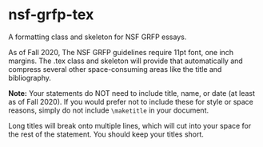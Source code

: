 # nsf-grfp-tex
A formatting class and skeleton for NSF GRFP essays.

As of Fall 2020, The NSF GRFP guidelines require 11pt font, one inch margins.
The .tex class and skeleton will provide that automatically and compress
several other space-consuming areas like the title and bibliography.

**Note:** Your statements do NOT need to include title, name, or date (at least
as of Fall 2020). If you would prefer not to include these for style or space
reasons, simply do not include `\maketitle` in your document.

Long titles will break onto multiple lines, which will cut into your space for
the rest of the statement. You should keep your titles short.
